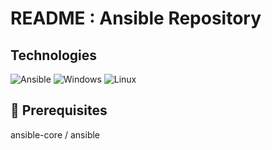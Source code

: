 # README : Ansible Repository
 

## Technologies 

![Ansible](https://img.shields.io/badge/Ansible-3776AB?style=for-the-badge&logo=Ansible&logoColor=white) ![Windows](https://img.shields.io/badge/Windows-0078D6?style=for-the-badge&logo=windows&logoColor=white) ![Linux](https://img.shields.io/badge/Linux-FCC624?style=for-the-badge&logo=Linux&logoColor=black) 

## 📌 Prerequisites

ansible-core / ansible

